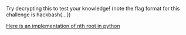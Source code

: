Try decrypting this to test your knowledge! (note the flag format for this challenge is hackbash{...})

[Here is an implementation of nth root in python](https://stackoverflow.com/a/55437571)
